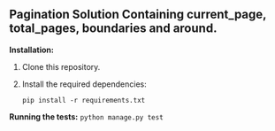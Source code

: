 ## Pagination Solution Containing current_page, total_pages, boundaries and around.

**Installation:**

1. Clone this repository.
2. Install the required dependencies:

   `pip install -r requirements.txt`

**Running the tests:**
`python manage.py test`  
